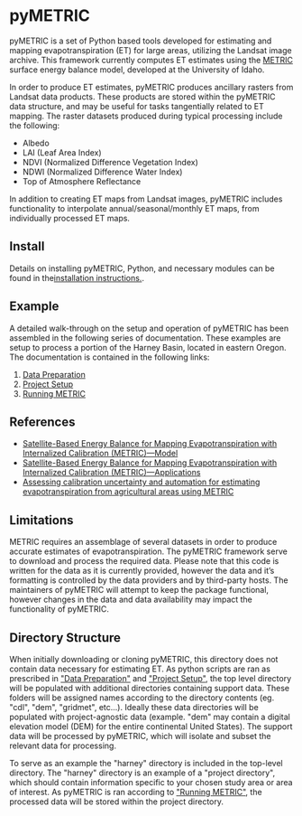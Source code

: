 # pyMETRIC

pyMETRIC is a set of Python based tools developed for estimating and mapping evapotranspiration (ET) for large areas, utilizing the Landsat image archive.  This framework currently computes ET estimates using the [METRIC](http://www.uidaho.edu/cals/kimberly-research-and-extension-center/research/water-resources) surface energy balance model, developed at the University of Idaho.
 
In order to produce ET estimates, pyMETRIC produces ancillary rasters from Landsat data products.  These products are stored within the pyMETRIC data structure, and may be useful for tasks tangentially related to ET mapping. The raster datasets produced during typical processing include the following:
- Albedo
- LAI (Leaf Area Index)
- NDVI (Normalized Difference Vegetation Index)
- NDWI (Normalized Difference Water Index)
- Top of Atmosphere Reflectance

In addition to creating ET maps from Landsat images, pyMETRIC includes functionality to interpolate annual/seasonal/monthly ET maps, from individually processed ET maps.

## Install

Details on installing pyMETRIC, Python, and necessary modules can be found in the[installation instructions.](docs\INSTALL.md).

## Example

A detailed walk-through on the setup and operation of pyMETRIC has been assembled in the following series of documentation.  These examples are setup to process a portion of the Harney Basin, located in eastern Oregon.  The documentation is contained in the following links:
1. [Data Preparation](docs/EXAMPLE_DATA.md)
2. [Project Setup](docs/EXAMPLE_SETUP.md)
3. [Running METRIC](docs/EXAMPLE_METRIC.md)

## References

* [Satellite-Based Energy Balance for Mapping Evapotranspiration with Internalized Calibration (METRIC)—Model](https://ascelibrary.org/doi/abs/10.1061/(ASCE)0733-9437(2007)133:4(380))
* [Satellite-Based Energy Balance for Mapping Evapotranspiration with Internalized Calibration (METRIC)—Applications](https://ascelibrary.org/doi/abs/10.1061/(ASCE)0733-9437(2007)133:4(395))
* [Assessing calibration uncertainty and automation for estimating evapotranspiration from agricultural areas using METRIC](https://www.dri.edu/images/stories/divisions/dhs/dhsfaculty/Justin-Huntington/Morton_et_al._2013.pdf)

## Limitations

METRIC requires an assemblage of several datasets in order to produce accurate estimates of evapotranspiration.  The pyMETRIC framework serve to download and process the required data.  Please note that this code is written for the data as it is currently provided, however the data and it’s formatting is controlled by the data providers and by third-party hosts.  The maintainers of pyMETRIC will attempt to keep the package functional, however changes in the data and data availability may impact the functionality of pyMETRIC.

## Directory Structure

When initially downloading or cloning pyMETRIC, this directory does not contain data necessary for estimating ET.  As  python scripts are ran as prescribed in ["Data Preparation"](docs/EXAMPLE_DATA.md) and ["Project Setup"](docs/EXAMPLE_SETUP.md), the top level directory will be populated with additional directories containing support data. These folders will be assigned names according to the directory contents (eg. "cdl", "dem", "gridmet", etc...).  Ideally these data directories will be populated with project-agnostic data (example. "dem" may contain a digital elevation model (DEM) for the entire continental United States).  The support data will be processed by pyMETRIC, which will isolate and subset the relevant data for processing. 

To serve as an example the "harney" directory is included in the top-level directory.  The "harney" directory is an example of a "project directory", which should contain information specific to your chosen study area or area of interest.   As pyMETRIC is ran according to ["Running METRIC"](docs/EXAMPLE_METRIC.md), the processed data will be stored within the project directory.